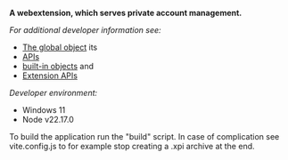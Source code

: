 **A webextension, which serves private account management.**

_For additional developer information see:_

- [The global object](https://developer.mozilla.org/en-US/docs/Glossary/Global_object) its
- [APIs](https://developer.mozilla.org/en-US/docs/Web/API)
- [built-in objects](https://developer.mozilla.org/en-US/docs/Web/JavaScript/Reference) and
- [Extension APIs](https://developer.mozilla.org/en-US/docs/Mozilla/Add-ons/WebExtensions/API)

_Developer environment:_

- Windows 11
- Node v22.17.0

To build the application run the "build" script.
In case of complication see vite.config.js to
for example stop creating a .xpi archive at the end.